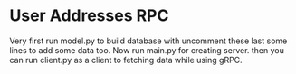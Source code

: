 # User Addresses RPC
Very first run model.py to build database with uncomment these last some lines to add some data too.
Now run main.py for creating server.
then you can run client.py as a client to fetching data while using gRPC.
